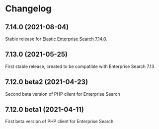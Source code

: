 # Changelog

## 7.14.0 (2021-08-04)

Stable release for [Elastic Enterprise Search 7.14.0](https://www.elastic.co/guide/en/enterprise-search/master/release-notes-7.14.0.html).

## 7.13.0 (2021-05-25)

First stable release, created to be compatible with Enterprise Search 7.13

## 7.12.0 beta2 (2021-04-23)

Second beta version of PHP client for Enterprise Search

## 7.12.0 beta1 (2021-04-11)

First beta version of PHP client for Enterprise Search